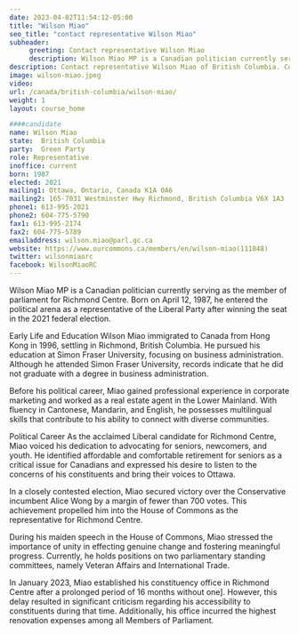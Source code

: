```yaml
---
date: 2023-04-02T11:54:12-05:00
title: "Wilson Miao"
seo_title: "contact representative Wilson Miao"
subheader:
     greeting: Contact representative Wilson Miao
     description: Wilson Miao MP is a Canadian politician currently serving as the member of parliament for Richmond Centre. Born on April 12, 1987, he entered the political arena as a representative of the Liberal Party after winning the seat in the 2021 federal election.
description: Contact representative Wilson Miao of British Columbia. Contact information for Wilson Miao includes email address, phone number, and mailing address.
image: wilson-miao.jpeg
video:
url: /canada/british-columbia/wilson-miao/
weight: 1
layout: course_home

####candidate
name: Wilson Miao
state:	British Columbia
party:	Green Party
role: Representative
inoffice: current
born: 1987
elected: 2021
mailing1: Ottawa, Ontario, Canada K1A 0A6
mailing2: 165-7031 Westminster Hwy Richmond, British Columbia V6X 1A3
phone1: 613-995-2021
phone2: 604-775-5790
fax1: 613-995-2174
fax2: 604-775-5789
emailaddress: wilson.miao@parl.gc.ca
website: https://www.ourcommons.ca/members/en/wilson-miao(111048)
twitter: wilsonmiaorc
facebook: WilsonMiaoRC
---
```


Wilson Miao MP is a Canadian politician currently serving as the member of parliament for Richmond Centre. Born on April 12, 1987, he entered the political arena as a representative of the Liberal Party after winning the seat in the 2021 federal election.

Early Life and Education
Wilson Miao immigrated to Canada from Hong Kong in 1996, settling in Richmond, British Columbia. He pursued his education at Simon Fraser University, focusing on business administration. Although he attended Simon Fraser University, records indicate that he did not graduate with a degree in business administration.

Before his political career, Miao gained professional experience in corporate marketing and worked as a real estate agent in the Lower Mainland. With fluency in Cantonese, Mandarin, and English, he possesses multilingual skills that contribute to his ability to connect with diverse communities.

Political Career
As the acclaimed Liberal candidate for Richmond Centre, Miao voiced his dedication to advocating for seniors, newcomers, and youth. He identified affordable and comfortable retirement for seniors as a critical issue for Canadians and expressed his desire to listen to the concerns of his constituents and bring their voices to Ottawa.

In a closely contested election, Miao secured victory over the Conservative incumbent Alice Wong by a margin of fewer than 700 votes. This achievement propelled him into the House of Commons as the representative for Richmond Centre.

During his maiden speech in the House of Commons, Miao stressed the importance of unity in effecting genuine change and fostering meaningful progress. Currently, he holds positions on two parliamentary standing committees, namely Veteran Affairs and International Trade.

In January 2023, Miao established his constituency office in Richmond Centre after a prolonged period of 16 months without one]. However, this delay resulted in significant criticism regarding his accessibility to constituents during that time. Additionally, his office incurred the highest renovation expenses among all Members of Parliament.

